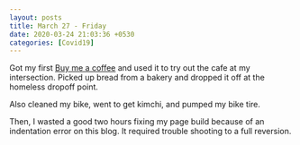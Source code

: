```yaml
---
layout: posts
title: March 27 - Friday
date: 2020-03-24 21:03:36 +0530
categories: [Covid19]
---
```


Got my first [Buy me a coffee](https://buymeacoffee.com/athena) and used it to try out the cafe at my intersection. Picked up bread from a bakery and dropped it off at the homeless dropoff point.

Also cleaned my bike, went to get kimchi, and pumped my bike tire.

Then, I wasted a good two hours fixing my page build because of an indentation error on this blog. It required trouble shooting to a full reversion.